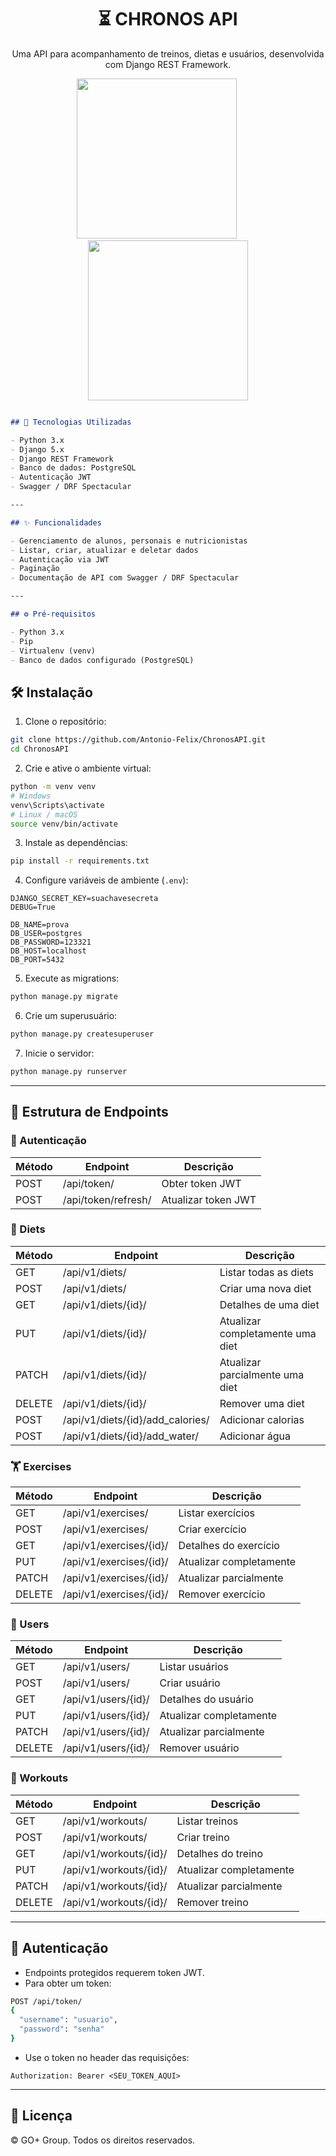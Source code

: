 <h1 align="center">⏳ CHRONOS API</h1>
<p align="center">Uma API para acompanhamento de treinos, dietas e usuários, desenvolvida com Django REST Framework.</p>

<p align="center" gap="8px">
  <img src="https://cdn.jsdelivr.net/gh/devicons/devicon@latest/icons/django/django-plain-wordmark.svg" height="256" />
  &nbsp;&nbsp;&nbsp;&nbsp;&nbsp;&nbsp;&nbsp;&nbsp;
  <img src="https://cdn.jsdelivr.net/gh/devicons/devicon@latest/icons/djangorest/djangorest-original.svg" height="256" />
</p>

````markdown

## 🚀 Tecnologias Utilizadas

- Python 3.x
- Django 5.x
- Django REST Framework
- Banco de dados: PostgreSQL
- Autenticação JWT
- Swagger / DRF Spectacular

---

## ✨ Funcionalidades

- Gerenciamento de alunos, personais e nutricionistas
- Listar, criar, atualizar e deletar dados
- Autenticação via JWT
- Paginação
- Documentação de API com Swagger / DRF Spectacular

---

## ⚙️ Pré-requisitos

- Python 3.x
- Pip
- Virtualenv (venv)
- Banco de dados configurado (PostgreSQL)

````

## 🛠️ Instalação

1. Clone o repositório:
   
```bash
git clone https://github.com/Antonio-Felix/ChronosAPI.git
cd ChronosAPI
```

2. Crie e ative o ambiente virtual:

```bash
python -m venv venv
# Windows
venv\Scripts\activate
# Linux / macOS
source venv/bin/activate
```

3. Instale as dependências:

```bash
pip install -r requirements.txt
```

4. Configure variáveis de ambiente (`.env`):

```env
DJANGO_SECRET_KEY=suachavesecreta
DEBUG=True

DB_NAME=prova
DB_USER=postgres
DB_PASSWORD=123321
DB_HOST=localhost
DB_PORT=5432
```

5. Execute as migrations:

```bash
python manage.py migrate
```

6. Crie um superusuário:

```bash
python manage.py createsuperuser
```

7. Inicie o servidor:

```bash
python manage.py runserver
```

---

## 📌 Estrutura de Endpoints

### 🔐 Autenticação

| Método | Endpoint            | Descrição           |
| ------ | ------------------- | ------------------- |
| POST   | /api/token/         | Obter token JWT     |
| POST   | /api/token/refresh/ | Atualizar token JWT |

### 🥗 Diets

| Método | Endpoint                          | Descrição                        |
| ------ | --------------------------------- | -------------------------------- |
| GET    | /api/v1/diets/                    | Listar todas as diets            |
| POST   | /api/v1/diets/                    | Criar uma nova diet              |
| GET    | /api/v1/diets/{id}/               | Detalhes de uma diet             |
| PUT    | /api/v1/diets/{id}/               | Atualizar completamente uma diet |
| PATCH  | /api/v1/diets/{id}/               | Atualizar parcialmente uma diet  |
| DELETE | /api/v1/diets/{id}/               | Remover uma diet                 |
| POST   | /api/v1/diets/{id}/add\_calories/ | Adicionar calorias               |
| POST   | /api/v1/diets/{id}/add\_water/    | Adicionar água                   |

### 🏋️ Exercises

| Método | Endpoint                | Descrição               |
| ------ | ----------------------- | ----------------------- |
| GET    | /api/v1/exercises/      | Listar exercícios       |
| POST   | /api/v1/exercises/      | Criar exercício         |
| GET    | /api/v1/exercises/{id}/ | Detalhes do exercício   |
| PUT    | /api/v1/exercises/{id}/ | Atualizar completamente |
| PATCH  | /api/v1/exercises/{id}/ | Atualizar parcialmente  |
| DELETE | /api/v1/exercises/{id}/ | Remover exercício       |

### 👤 Users

| Método | Endpoint            | Descrição               |
| ------ | ------------------- | ----------------------- |
| GET    | /api/v1/users/      | Listar usuários         |
| POST   | /api/v1/users/      | Criar usuário           |
| GET    | /api/v1/users/{id}/ | Detalhes do usuário     |
| PUT    | /api/v1/users/{id}/ | Atualizar completamente |
| PATCH  | /api/v1/users/{id}/ | Atualizar parcialmente  |
| DELETE | /api/v1/users/{id}/ | Remover usuário         |

### 🏃 Workouts

| Método | Endpoint               | Descrição               |
| ------ | ---------------------- | ----------------------- |
| GET    | /api/v1/workouts/      | Listar treinos          |
| POST   | /api/v1/workouts/      | Criar treino            |
| GET    | /api/v1/workouts/{id}/ | Detalhes do treino      |
| PUT    | /api/v1/workouts/{id}/ | Atualizar completamente |
| PATCH  | /api/v1/workouts/{id}/ | Atualizar parcialmente  |
| DELETE | /api/v1/workouts/{id}/ | Remover treino          |

---

## 🔑 Autenticação

* Endpoints protegidos requerem token JWT.
* Para obter um token:

```bash
POST /api/token/
{
  "username": "usuario",
  "password": "senha"
}
```

* Use o token no header das requisições:

```
Authorization: Bearer <SEU_TOKEN_AQUI>
```

---

## 📄 Licença

© GO+ Group. Todos os direitos reservados.
